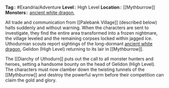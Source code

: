 **Tag**:: #Exandria/Adventure
**Level**:: High Level
**Location**:: [[Mythburrow]]
**Monsters**:: [ancient white dragon](https://www.dndbeyond.com/monsters/ancient-white-[[dragon]]), 

All trade and communication from [[Palebank Village]] (described below) halts suddenly and without warning. When the characters are sent to investigate, they find the entire area transformed into a frozen nightmare, the village leveled and the remaining corpses locked within jagged ice. Uthodurnian scouts report sightings of the long-dormant [ancient white dragon](https://www.dndbeyond.com/monsters/ancient-white-[[dragon]]), Gelidon (High Level) returning to its lair in [[Mythburrow]].

The [[Diarchy of Uthodurn]] puts out the call to all monster hunters and heroes, setting a handsome bounty on the head of Gelidon (High Level). The characters must now clamber down the twisting tunnels of the [[Mythburrow]] and destroy the powerful wyrm before their competition can claim the gold and glory.